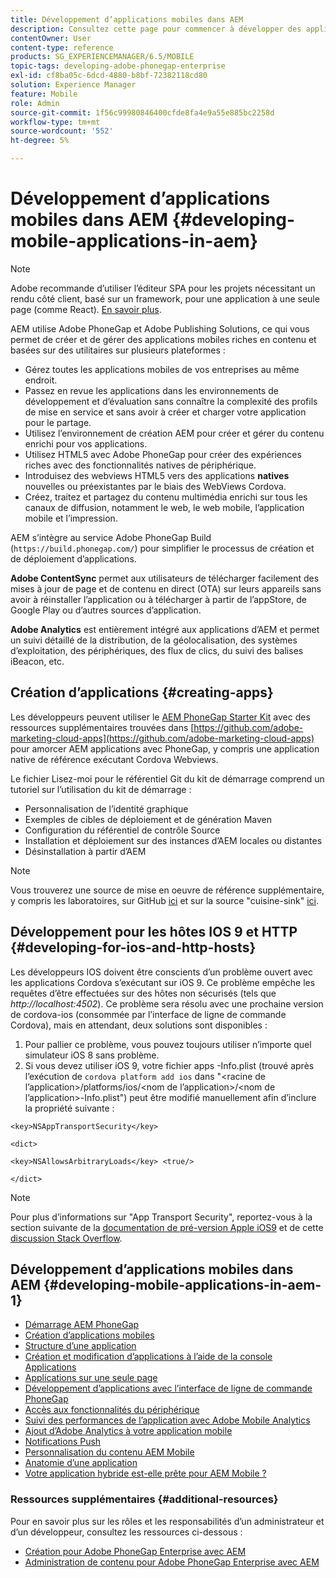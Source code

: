 ```yaml
---
title: Développement d’applications mobiles dans AEM
description: Consultez cette page pour commencer à développer des applications mobiles dans AEM à l’aide d’Adobe PhoneGap Enterprise.
contentOwner: User
content-type: reference
products: SG_EXPERIENCEMANAGER/6.5/MOBILE
topic-tags: developing-adobe-phonegap-enterprise
exl-id: cf8ba05c-6dcd-4880-b8bf-72382118cd80
solution: Experience Manager
feature: Mobile
role: Admin
source-git-commit: 1f56c99980846400cfde8fa4e9a55e885bc2258d
workflow-type: tm+mt
source-wordcount: '552'
ht-degree: 5%

---
```


# Développement d’applications mobiles dans AEM {#developing-mobile-applications-in-aem}

>[!NOTE]
>
>Adobe recommande d’utiliser l’éditeur SPA pour les projets nécessitant un rendu côté client, basé sur un framework, pour une application à une seule page (comme React). [En savoir plus](/help/sites-developing/spa-overview.md).

AEM utilise Adobe PhoneGap et Adobe Publishing Solutions, ce qui vous permet de créer et de gérer des applications mobiles riches en contenu et basées sur des utilitaires sur plusieurs plateformes :

* Gérez toutes les applications mobiles de vos entreprises au même endroit.
* Passez en revue les applications dans les environnements de développement et d’évaluation sans connaître la complexité des profils de mise en service et sans avoir à créer et charger votre application pour le partage.
* Utilisez l’environnement de création AEM pour créer et gérer du contenu enrichi pour vos applications.
* Utilisez HTML5 avec Adobe PhoneGap pour créer des expériences riches avec des fonctionnalités natives de périphérique.
* Introduisez des webviews HTML5 vers des applications **natives** nouvelles ou préexistantes par le biais des WebViews Cordova.
* Créez, traitez et partagez du contenu multimédia enrichi sur tous les canaux de diffusion, notamment le web, le web mobile, l’application mobile et l’impression.

AEM s’intègre au service Adobe PhoneGap Build (`https://build.phonegap.com/`) pour simplifier le processus de création et de déploiement d’applications.

**Adobe ContentSync** permet aux utilisateurs de télécharger facilement des mises à jour de page et de contenu en direct (OTA) sur leurs appareils sans avoir à réinstaller l’application ou à télécharger à partir de l’appStore, de Google Play ou d’autres sources d’application.

**Adobe Analytics** est entièrement intégré aux applications d’AEM et permet un suivi détaillé de la distribution, de la géolocalisation, des systèmes d’exploitation, des périphériques, des flux de clics, du suivi des balises iBeacon, etc.

## Création d’applications {#creating-apps}

Les développeurs peuvent utiliser le [AEM PhoneGap Starter Kit](https://github.com/Adobe-Marketing-Cloud/aem-phonegap-starter-kit) avec des ressources supplémentaires trouvées dans [https://github.com/adobe-marketing-cloud-apps](https://github.com/adobe-marketing-cloud-apps) pour amorcer AEM applications avec PhoneGap, y compris une application native de référence exécutant Cordova Webviews.

Le fichier Lisez-moi pour le référentiel Git du kit de démarrage comprend un tutoriel sur l’utilisation du kit de démarrage :

* Personnalisation de l’identité graphique
* Exemples de cibles de déploiement et de génération Maven
* Configuration du référentiel de contrôle Source
* Installation et déploiement sur des instances d’AEM locales ou distantes
* Désinstallation à partir d’AEM

>[!NOTE]
>
>Vous trouverez une source de mise en oeuvre de référence supplémentaire, y compris les laboratoires, sur GitHub [ici](https://github.com/adobe-marketing-cloud-apps) et sur la source &quot;cuisine-sink&quot; [ici](https://github.com/blefebvre/aem-phonegap-kitchen-sink).

## Développement pour les hôtes IOS 9 et HTTP {#developing-for-ios-and-http-hosts}

Les développeurs IOS doivent être conscients d’un problème ouvert avec les applications Cordova s’exécutant sur iOS 9. Ce problème empêche les requêtes d’être effectuées sur des hôtes non sécurisés (tels que *http://localhost:4502*). Ce problème sera résolu avec une prochaine version de cordova-ios (consommée par l’interface de ligne de commande Cordova), mais en attendant, deux solutions sont disponibles :

1. Pour pallier ce problème, vous pouvez toujours utiliser n’importe quel simulateur iOS 8 sans problème.
1. Si vous devez utiliser iOS 9, votre fichier apps -Info.plist (trouvé après l’exécution de `cordova platform add ios` dans &quot;&lt;racine de l’application>/platforms/ios/&lt;nom de l’application>/&lt;nom de l’application>-Info.plist&quot;) peut être modifié manuellement afin d’inclure la propriété suivante :

```
<key>NSAppTransportSecurity</key>

<dict>

<key>NSAllowsArbitraryLoads</key> <true/>

</dict>
```

>[!NOTE]
>
>Pour plus d’informations sur &quot;App Transport Security&quot;, reportez-vous à la section suivante de la [documentation de pré-version Apple iOS9](https://developer.apple.com/library/prerelease/ios/releasenotes/General/WhatsNewIniOS/Articles/iOS9.html#//apple_ref/doc/uid/TP40016198-SW14) et de cette [discussion Stack Overflow](https://stackoverflow.com/questions/30751053/ios9-ats-what-about-html5-based-apps/).

## Développement d’applications mobiles dans AEM {#developing-mobile-applications-in-aem-1}

* [Démarrage AEM PhoneGap](/help/mobile/starting-aem-phonegap-app.md)
* [Création d’applications mobiles](/help/mobile/building-app-mobile-phonegap.md)
* [Structure d’une application](/help/mobile/phonegap-structure-an-app.md)
* [Création et modification d’applications à l’aide de la console Applications](/help/mobile/phonegap-apps-console.md)
* [Applications sur une seule page](/help/mobile/phonegap-single-page-applications.md)
* [Développement d’applications avec l’interface de ligne de commande PhoneGap](/help/mobile/phonegap-apps-pg-cli.md)
* [Accès aux fonctionnalités du périphérique](/help/mobile/phonegap-access-device-features.md)
* [Suivi des performances de l’application avec Adobe Mobile Analytics](/help/mobile/phonegap-intro-to-app-analytics.md)
* [Ajout d’Adobe Analytics à votre application mobile](/help/mobile/phonegap-add-analytics-to-apps.md)
* [Notifications Push](/help/mobile/phonegap-push-notifications.md)
* [Personnalisation du contenu AEM Mobile](/help/mobile/phonegap-aem-mobile-content-personalization.md)
* [Anatomie d’une application](/help/mobile/phonegap-apps-arch.md)
* [Votre application hybride est-elle prête pour AEM Mobile ?](/help/mobile/phonegap-adding-content-to-imported-app.md)

### Ressources supplémentaires {#additional-resources}

Pour en savoir plus sur les rôles et les responsabilités d’un administrateur et d’un développeur, consultez les ressources ci-dessous :

* [Création pour Adobe PhoneGap Enterprise avec AEM](/help/mobile/phonegap.md)
* [Administration de contenu pour Adobe PhoneGap Enterprise avec AEM](/help/mobile/administer-phonegap.md)

